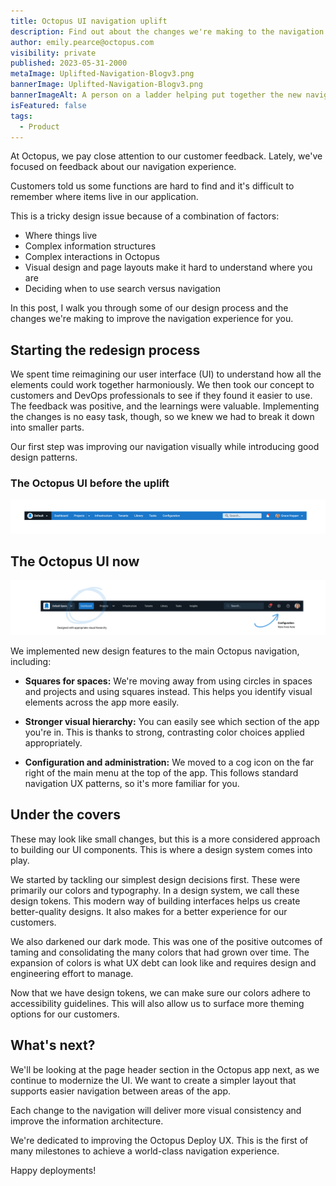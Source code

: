 ```yaml
---
title: Octopus UI navigation uplift
description: Find out about the changes we're making to the navigation experience in Octopus Deploy.
author: emily.pearce@octopus.com
visibility: private
published: 2023-05-31-2000
metaImage: Uplifted-Navigation-Blogv3.png
bannerImage: Uplifted-Navigation-Blogv3.png
bannerImageAlt: A person on a ladder helping put together the new navigation
isFeatured: false
tags: 
  - Product
---
```


At Octopus, we pay close attention to our customer feedback. Lately, we've focused on feedback about our navigation experience. 

Customers told us some functions are hard to find and it's difficult to remember where items live in our application. 

This is a tricky design issue because of a combination of factors:

- Where things live
- Complex information structures
- Complex interactions in Octopus
- Visual design and page layouts make it hard to understand where you are
- Deciding when to use search versus navigation

In this post, I walk you through some of our design process and the changes we're making to improve the navigation experience for you.

## Starting the redesign process

We spent time reimagining our user interface (UI) to understand how all the elements could work together harmoniously. We then took our concept to customers and DevOps professionals to see if they found it easier to use. The feedback was positive, and the learnings were valuable. Implementing the changes is no easy task, though, so we knew we had to break it down into smaller parts.

Our first step was improving our navigation visually while introducing good design patterns.


### The Octopus UI before the uplift

![Screen shot of Octopus Deploy navigation before we started the redesign](Navigation-Before.png)

## The Octopus UI now 

![Screen shot of Octopus Deploy navigation now we've started the uplift](Navigation-After.png)

We implemented new design features to the main Octopus navigation, including:

- **Squares for spaces:** We're moving away from using circles in spaces and projects and using squares instead. This helps you identify visual elements across the app more easily.

- **Stronger visual hierarchy:** You can easily see which section of the app you're in. This is thanks to strong, contrasting color choices applied appropriately.

- **Configuration and administration:** We moved to a cog icon on the far right of the main menu at the top of the app. This follows standard navigation UX patterns, so it's more familiar for you.


## Under the covers

These may look like small changes, but this is a more considered approach to building our UI components. This is where a design system comes into play.

We started by tackling our simplest design decisions first. These were primarily our colors and typography. In a design system, we call these design tokens. This modern way of building interfaces helps us create better-quality designs. It also makes for a better experience for our customers. 

We also darkened our dark mode. This was one of the positive outcomes of taming and consolidating the many colors that had grown over time. The expansion of colors is what UX debt can look like and requires design and engineering effort to manage.

Now that we have design tokens, we can make sure our colors adhere to accessibility guidelines. This will also allow us to surface more theming options for our customers. 


## What's next?

We'll be looking at the page header section in the Octopus app next, as we continue to modernize the UI. We want to create a simpler layout that supports easier navigation between areas of the app. 

Each change to the navigation will deliver more visual consistency and improve the information architecture.

We're dedicated to improving the Octopus Deploy UX. This is the first of many milestones to achieve a world-class navigation experience. 

Happy deployments!
